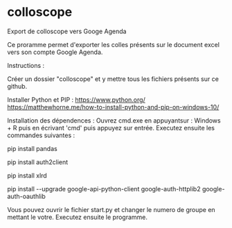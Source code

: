 # colloscope
Export de colloscope vers Googe Agenda

Ce proramme permet d'exporter les colles présents sur le document excel vers son compte Google Agenda.




Instructions :




Créer un dossier "colloscope" et y mettre tous les fichiers présents sur ce github.


Installer Python et PIP :
https://www.python.org/
https://matthewhorne.me/how-to-install-python-and-pip-on-windows-10/


Installation des dépendences :
Ouvrez cmd.exe en appuyantsur : Windows + R puis en écrivant 'cmd' puis appuyez sur entrée. Executez ensuite les commandes suivantes :


pip install pandas

pip install auth2client

pip install xlrd

pip install --upgrade google-api-python-client google-auth-httplib2 google-auth-oauthlib





Vous pouvez ouvrir le fichier start.py et changer le numero de groupe en mettant le votre.
Executez ensuite le programme.
